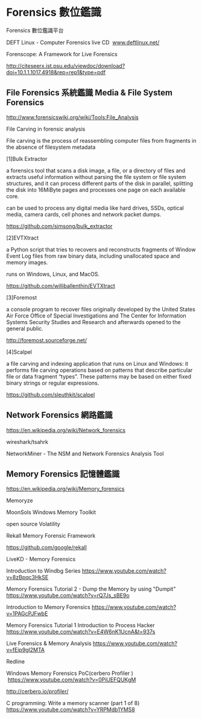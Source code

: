#  Forensics 數位鑑識

Forensics 數位鑑識平台

DEFT Linux - Computer Forensics live CD  www.deftlinux.net/

Forenscope: A Framework for Live Forensics 

http://citeseerx.ist.psu.edu/viewdoc/download?doi=10.1.1.1017.4918&rep=rep1&type=pdf

##   File Forensics 系統鑑識 Media & File System Forensics

http://www.forensicswiki.org/wiki/Tools:File_Analysis

File Carving in forensic analysis

File carving is the process of reassembling computer files from fragments in the absence of filesystem metadata

[1]Bulk Extractor 

a forensics tool that scans a disk image, a file, or a directory of files and extracts useful information without parsing the file system or file system structures, and it can process different parts of the disk in parallel, splitting the disk into 16MiByte pages and processes one page on each available core.

can be used to process any digital media like hard drives, SSDs, optical media, camera cards, cell phones and network packet dumps.

https://github.com/simsong/bulk_extractor

[2]EVTXtract

a Python script that tries to recovers and reconstructs fragments of Window Event Log files from raw binary data, including unallocated space and memory images.

runs on Windows, Linux, and MacOS.

https://github.com/williballenthin/EVTXtract

[3]Foremost

a console program to recover files originally developed by the United States Air Force Office of Special Investigations and The Center for Information Systems Security Studies and Research and afterwards opened to the general public.

http://foremost.sourceforge.net/

[4]Scalpel

a file carving and indexing application that runs on Linux and Windows: 
it performs file carving operations based on patterns that describe particular file or data fragment “types”.
These patterns may be based on either fixed binary strings or regular expressions.

https://github.com/sleuthkit/scalpel

##  Network Forensics 網路鑑識

https://en.wikipedia.org/wiki/Network_forensics

wireshark/tsahrk

NetworkMiner - The NSM and Network Forensics Analysis Tool


##  Memory Forensics 記憶體鑑識

https://en.wikipedia.org/wiki/Memory_forensics

Memoryze

MoonSols Windows Memory Toolkit

open source Volatility

Rekall Memory Forensic Framework

https://github.com/google/rekall

LiveKD - Memory Forensics

Introduction to Windbg Series https://www.youtube.com/watch?v=8zBpqc3HkSE

Memory Forensics Tutorial 2 - Dump the Memory by using "Dumpit" https://www.youtube.com/watch?v=rQ7Js_sBE9o

Introduction to Memory Forensics  https://www.youtube.com/watch?v=1PAGcPJFwbE

Memory Forensics Tutorial 1 Introduction to Process Hacker  https://www.youtube.com/watch?v=E4W6nK1UcnA&t=937s

Live Forensics & Memory Analysis  https://www.youtube.com/watch?v=fEip9gl2MTA

Redline

Windows Memory Forensics PoC(cerbero Profiler )  https://www.youtube.com/watch?v=0PiUEFQUKgM

http://cerbero.io/profiler/

C programming: Write a memory scanner (part 1 of 8)  https://www.youtube.com/watch?v=YRPMdb1YMS8
